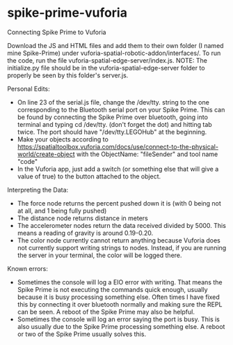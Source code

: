 # spike-prime-vuforia
Connecting Spike Prime to Vuforia

Download the JS and HTML files and add them to their own folder (I named mine Spike-Prime) under vuforia-spatial-robotic-addon/interfaces/. To run the code, run the file vuforia-spatial-edge-server/index.js. NOTE: The initialize.py file should be in the vuforia-spatial-edge-server folder to properly be seen by this folder's server.js.

Personal Edits:
* On line 23 of the serial.js file, change the /dev/tty. string to the one corresponding to the Bluetooth serial port on your Spike Prime. This can be found by connecting the Spike Prime over bluetooth, going into terminal and typing cd /dev/tty. (don't forget the dot) and hitting tab twice. The port should have "/dev/tty.LEGOHub" at the beginning.
* Make your objects according to https://spatialtoolbox.vuforia.com/docs/use/connect-to-the-physical-world/create-object with the ObjectName: "fileSender" and tool name "code"
* In the Vuforia app, just add a switch (or something else that will give a value of true) to the button attached to the object. 

Interpreting the Data:
* The force node returns the percent pushed down it is (with 0 being not at all, and 1 being fully pushed)
* The distance node returns distance in meters
* The accelerometer nodes return the data received divided by 5000. This means a reading of gravity is around 0.19-0.20.
* The color node currently cannot return anything because Vuforia does not currently support writing strings to nodes. Instead, if you are running the server in your terminal, the color will be logged there.

Known errors:
* Sometimes the console will log a EIO error with writing. That means the Spike Prime is not executing the commands quick enough, usually because it is busy processing something else. Often times I have fixed this by connecting it over bluetooth normally and making sure the REPL can be seen. A reboot of the Spike Prime may also be helpful.
* Sometimes the console will log an error saying the port is busy. This is also usually due to the Spike Prime processing something else. A reboot or two of the Spike Prime usually solves this.

